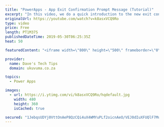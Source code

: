 ```yaml
---
title: "PowerApps - App Exit Confirmation Prompt Message (Tutorial)"
excerpt: "In this video, we do a quick introduction to the new exit confirmation message functionality in PowerApps. Previously we had to create a message box (from scratch) to achieve the same functionality!  What makes me even more excited is that this seems to hint that Microsoft is starting to spend time on"
originalUrl: https://youtube.com/watch?v=k8asxVCQ9Ro
type: video
price: Free
length: PT1M37S
publishedDateTime: 2019-05-30T06:25:35Z
heat: 50

featuredContent: "<iframe width=\"800\" height=\"500\" frameborder=\"0\" src=\"https://www.youtube.com/embed/k8asxVCQ9Ro\" allow=\"accelerometer; autoplay; encrypted-media; gyroscope; picture-in-picture\" allowfullscreen></iframe>"

provider:
  name: Dave's Tech Tips
  domain: ukuvuma.co.za

topics:
  - Power Apps

images:
  - url: https://i.ytimg.com/vi/k8asxVCQ9Ro/hqdefault.jpg
    width: 480
    height: 360
    isCached: true

secured: "1JebqsUDYj0VttOnAeP8QzCQi4uX4WMYuPLf2oicnAeO/VEJ0dIuXFUQlF7MuM9HvJdBPOhHoAUOxvmPFSb6UpbdmvWUhjIn7OOrxRvcPG/Tjegm5X4I/R7PWX76XrcidAOOs8Xna9pMKMe6niF8lir7+qPQz0QzUVygn0AQ856iSdeY/6P4IdQOgwgrWYnF0Ke4kW4pNgeGQAtMehu8n47dT2CyHY/0c28Nu54vgpjsxhYuQW0Z5Yovjw0zvNaf2vxm2hKbiG/etBdcHX5h0udIoxu/TcaNluzkwNWGnOKhjknHEEa81b9ectCqeOiiyNp0+h8WUWlp/YKfcooAsGbVaNke+QZ3PhNf5ST4dWnh8rBVPDNDsHXz8+PRbVIQ0TFqLfwf7j367BLG5d43az5tVrNV9gbtI1gukTuQFvU=;p58a1Pi9RxmlblrJ27ZEOw=="
---
```



